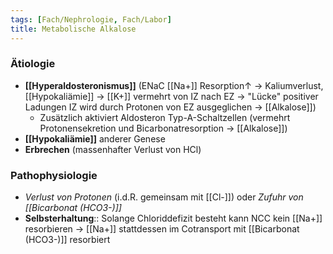 ```yaml
---
tags: [Fach/Nephrologie, Fach/Labor]
title: Metabolische Alkalose
---
```

### Ätiologie
- **[[Hyperaldosteronismus]]** (ENaC [[Na+]] Resorption↑ → Kaliumverlust, [[Hypokaliämie]] → [[K+]] vermehrt von IZ nach EZ → "Lücke" positiver Ladungen IZ wird durch Protonen von EZ ausgeglichen → [[Alkalose]])
	- Zusätzlich aktiviert Aldosteron Typ-A-Schaltzellen (vermehrt Protonensekretion und Bicarbonatresorption → [[Alkalose]])
- **[[Hypokaliämie]]** anderer Genese
- **Erbrechen** (massenhafter Verlust von HCl)
### Pathophysiologie
- *Verlust von Protonen* (i.d.R. gemeinsam mit [[Cl-]]) oder *Zufuhr von [[Bicarbonat (HCO3-)]]*
- **Selbsterhaltung**:: Solange Chloriddefizit besteht kann NCC kein [[Na+]] resorbieren → [[Na+]] stattdessen im Cotransport mit [[Bicarbonat (HCO3-)]] resorbiert